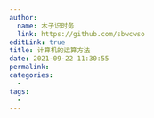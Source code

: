 ```yaml
---
author: 
  name: 木子识时务
  link: https://github.com/sbwcwso
editLink: true
title: 计算机的运算方法
date: 2021-09-22 11:30:55
permalink: 
categories: 
  - 
tags: 
  - 
---
```

